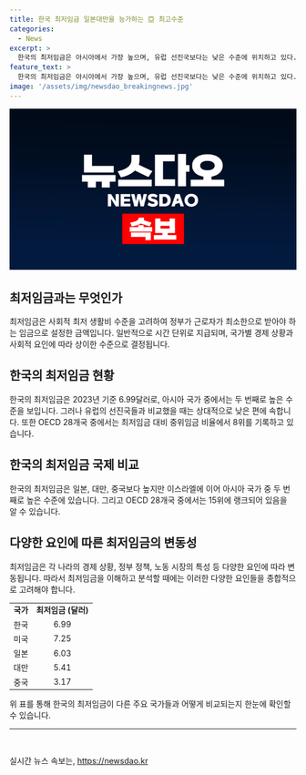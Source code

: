 ```yaml
---
title: 한국 최저임금 일본대만을 능가하는 亞 최고수준
categories:
  - News
excerpt: >
  한국의 최저임금은 아시아에서 가장 높으며, 유럽 선진국보다는 낮은 수준에 위치하고 있다. 한국의 최저임금은 20개국 중 11위이며, 스위스, 호주, 영국, 독일, 프랑스 등이 뒤를 이었다. 또한, OECD에서는 한국의 최저임금이 중위임금 대비 60.9%로 8위에 해당한다고 밝혔다. 그러나 한국노동사회연구소의 보고서에 따르면 2022년 기준으로 한국의 시간당 최저임금은 OECD 28개국 중 15위로 나타났다.
feature_text: >
  한국의 최저임금은 아시아에서 가장 높으며, 유럽 선진국보다는 낮은 수준에 위치하고 있다. 한국의 최저임금은 20개국 중 11위이며, 스위스, 호주, 영국, 독일, 프랑스 등이 뒤를 이었다. 또한, OECD에서는 한국의 최저임금이 중위임금 대비 60.9%로 8위에 해당한다고 밝혔다. 그러나 한국노동사회연구소의 보고서에 따르면 2022년 기준으로 한국의 시간당 최저임금은 OECD 28개국 중 15위로 나타났다.
image: '/assets/img/newsdao_breakingnews.jpg'
---
```


<p><img src="/assets/img/newsdao_breakingnews.jpg" alt="firstkoreanews 속보" /></p>

<h2 data-ke-size="size26">최저임금과는 무엇인가</h2>

<p data-ke-size="size16">최저임금은 사회적 최저 생활비 수준을 고려하여 정부가 근로자가 최소한으로 받아야 하는 임금으로 설정한 금액입니다. 일반적으로 시간 단위로 지급되며, 국가별 경제 상황과 사회적 요인에 따라 상이한 수준으로 결정됩니다.</p>

<h2 data-ke-size="size26">한국의 최저임금 현황</h2>

<p data-ke-size="size16">한국의 최저임금은 2023년 기준 6.99달러로, 아시아 국가 중에서는 두 번째로 높은 수준을 보입니다. 그러나 유럽의 선진국들과 비교했을 때는 상대적으로 낮은 편에 속합니다. 또한 OECD 28개국 중에서는 최저임금 대비 중위임금 비율에서 8위를 기록하고 있습니다.</p>

<h2 data-ke-size="size26">한국의 최저임금 국제 비교</h2>

<p data-ke-size="size16">한국의 최저임금은 일본, 대만, 중국보다 높지만 이스라엘에 이어 아시아 국가 중 두 번째로 높은 수준에 있습니다. 그리고 OECD 28개국 중에서는 15위에 랭크되어 있음을 알 수 있습니다.</p>

<h2 data-ke-size="size26">다양한 요인에 따른 최저임금의 변동성</h2>

<p data-ke-size="size16">최저임금은 각 나라의 경제 상황, 정부 정책, 노동 시장의 특성 등 다양한 요인에 따라 변동됩니다. 따라서 최저임금을 이해하고 분석할 때에는 이러한 다양한 요인들을 종합적으로 고려해야 합니다.</p>

<table>
    <tbody>
        <tr>
            <td style="text-align: center; height: 17px;"><b>국가</b></td>
            <td style="text-align: center; height: 17px;"><b>최저임금 (달러)</b></td>
        </tr>
        <tr>
            <td style="text-align: center; height: 17px;">한국</td>
            <td style="text-align: center; height: 17px;">6.99</td>
        </tr>
        <tr>
            <td style="text-align: center; height: 17px;">미국</td>
            <td style="text-align: center; height: 17px;">7.25</td>
        </tr>
        <tr>
            <td style="text-align: center; height: 17px;">일본</td>
            <td style="text-align: center; height: 17px;">6.03</td>
        </tr>
        <tr>
            <td style="text-align: center; height: 17px;">대만</td>
            <td style="text-align: center; height: 17px;">5.41</td>
        </tr>
        <tr>
            <td style="text-align: center; height: 17px;">중국</td>
            <td style="text-align: center; height: 17px;">3.17</td>
        </tr>
    </tbody>
</table>

<p data-ke-size="size16">위 표를 통해 한국의 최저임금이 다른 주요 국가들과 어떻게 비교되는지 한눈에 확인할 수 있습니다.</p>

<hr>

<p data-ke-size="size16">&nbsp;</p>
실시간 뉴스 속보는, <a href="https://newsdao.kr" rel="dofollow">https://newsdao.kr</a>


